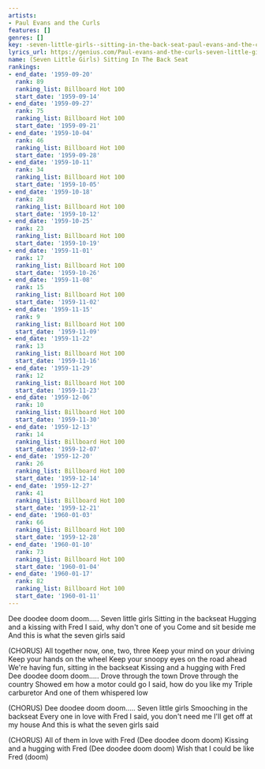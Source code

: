 ```yaml
---
artists:
- Paul Evans and the Curls
features: []
genres: []
key: -seven-little-girls--sitting-in-the-back-seat-paul-evans-and-the-curls
lyrics_url: https://genius.com/Paul-evans-and-the-curls-seven-little-girls-sitting-in-the-back-seat-lyrics
name: (Seven Little Girls) Sitting In The Back Seat
rankings:
- end_date: '1959-09-20'
  rank: 89
  ranking_list: Billboard Hot 100
  start_date: '1959-09-14'
- end_date: '1959-09-27'
  rank: 75
  ranking_list: Billboard Hot 100
  start_date: '1959-09-21'
- end_date: '1959-10-04'
  rank: 46
  ranking_list: Billboard Hot 100
  start_date: '1959-09-28'
- end_date: '1959-10-11'
  rank: 34
  ranking_list: Billboard Hot 100
  start_date: '1959-10-05'
- end_date: '1959-10-18'
  rank: 28
  ranking_list: Billboard Hot 100
  start_date: '1959-10-12'
- end_date: '1959-10-25'
  rank: 23
  ranking_list: Billboard Hot 100
  start_date: '1959-10-19'
- end_date: '1959-11-01'
  rank: 17
  ranking_list: Billboard Hot 100
  start_date: '1959-10-26'
- end_date: '1959-11-08'
  rank: 15
  ranking_list: Billboard Hot 100
  start_date: '1959-11-02'
- end_date: '1959-11-15'
  rank: 9
  ranking_list: Billboard Hot 100
  start_date: '1959-11-09'
- end_date: '1959-11-22'
  rank: 13
  ranking_list: Billboard Hot 100
  start_date: '1959-11-16'
- end_date: '1959-11-29'
  rank: 12
  ranking_list: Billboard Hot 100
  start_date: '1959-11-23'
- end_date: '1959-12-06'
  rank: 10
  ranking_list: Billboard Hot 100
  start_date: '1959-11-30'
- end_date: '1959-12-13'
  rank: 14
  ranking_list: Billboard Hot 100
  start_date: '1959-12-07'
- end_date: '1959-12-20'
  rank: 26
  ranking_list: Billboard Hot 100
  start_date: '1959-12-14'
- end_date: '1959-12-27'
  rank: 41
  ranking_list: Billboard Hot 100
  start_date: '1959-12-21'
- end_date: '1960-01-03'
  rank: 66
  ranking_list: Billboard Hot 100
  start_date: '1959-12-28'
- end_date: '1960-01-10'
  rank: 73
  ranking_list: Billboard Hot 100
  start_date: '1960-01-04'
- end_date: '1960-01-17'
  rank: 82
  ranking_list: Billboard Hot 100
  start_date: '1960-01-11'
---
```

Dee doodee doom doom.....
Seven little girls
Sitting in the backseat
Hugging and a kissing with Fred
I said, why don't one of you
Come and sit beside me
And this is what the seven girls said

(CHORUS)
All together now, one, two, three
Keep your mind on your driving
Keep your hands on the wheel
Keep your snoopy eyes on the road ahead
We're having fun, sitting in the backseat
Kissing and a hugging with Fred
Dee doodee doom doom.....
Drove through the town
Drove through the country
Showed em how a motor could go
I said, how do you like my
Triple carburetor
And one of them whispered low

(CHORUS)
Dee doodee doom doom.....
Seven little girls
Smooching in the backseat
Every one in love with Fred
I said, you don't need me
I'll get off at my house
And this is what the seven girls said

(CHORUS)
All of them in love with Fred
(Dee doodee doom doom)
Kissing and a hugging with Fred
(Dee doodee doom doom)
Wish that I could be like Fred (doom)
